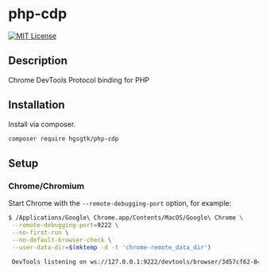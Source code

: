 # php-cdp

[![MIT License](https://img.shields.io/github/license/hgsgtk/php-cdp)](https://github.com/hgsgtk/php-cdp/blob/main/LICENSE)

## Description

Chrome DevTools Protocol binding for PHP

## Installation

Install via composer.

```bash
composer require hgsgtk/php-cdp
```

## Setup

### Chrome/Chromium

Start Chrome with the `--remote-debugging-port` option, for example:

```bash
$ /Applications/Google\ Chrome.app/Contents/MacOS/Google\ Chrome \
 --remote-debugging-port=9222 \
 --no-first-run \
 --no-default-browser-check \
 --user-data-dir=$(mktemp -d -t 'chrome-remote_data_dir')

 DevTools listening on ws://127.0.0.1:9222/devtools/browser/3d57cf62-84ae-4f71-bfa4-3c38b58dcece
```
